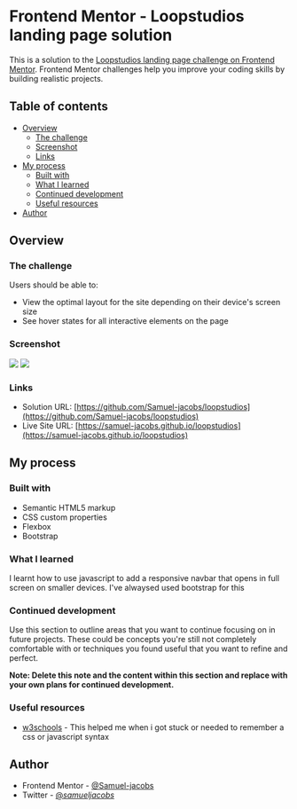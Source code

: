 # Frontend Mentor - Loopstudios landing page solution

This is a solution to the [Loopstudios landing page challenge on Frontend Mentor](https://www.frontendmentor.io/challenges/loopstudios-landing-page-N88J5Onjw). Frontend Mentor challenges help you improve your coding skills by building realistic projects. 

## Table of contents

- [Overview](#overview)
  - [The challenge](#the-challenge)
  - [Screenshot](#screenshot)
  - [Links](#links)
- [My process](#my-process)
  - [Built with](#built-with)
  - [What I learned](#what-i-learned)
  - [Continued development](#continued-development)
  - [Useful resources](#useful-resources)
- [Author](#author)




## Overview

### The challenge

Users should be able to:

- View the optimal layout for the site depending on their device's screen size
- See hover states for all interactive elements on the page

### Screenshot

![](../images/loopstudios-desktop.png)
![](../images/loopstudios-mobile.png)



### Links

- Solution URL: [https://github.com/Samuel-jacobs/loopstudios](https://github.com/Samuel-jacobs/loopstudios)
- Live Site URL: [https://samuel-jacobs.github.io/loopstudios](https://samuel-jacobs.github.io/loopstudios)

## My process

### Built with

- Semantic HTML5 markup
- CSS custom properties
- Flexbox
- Bootstrap


### What I learned

I learnt how to use javascript to add a responsive navbar that opens in full screen on smaller devices. I've alwaysed used bootstrap for this



### Continued development

Use this section to outline areas that you want to continue focusing on in future projects. These could be concepts you're still not completely comfortable with or techniques you found useful that you want to refine and perfect.

**Note: Delete this note and the content within this section and replace with your own plans for continued development.**

### Useful resources

- [w3schools](https://www.w3schools.com) - This helped me when i got stuck or needed to remember a css or javascript syntax


## Author


- Frontend Mentor - [@Samuel-jacobs](https://www.frontendmentor.io/profile/samuel-jacobs)
- Twitter - [@_samueljacobs_](https://www.twitter.com/_samueljacobs_)



